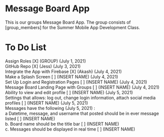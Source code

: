 # Message Board App
This is our groups Message Board App. The group consists of [group_members] for the Summer Mobile App Development Class.

# To Do List
Assign Roles [X] (GROUP) (July 1, 2021)  
GitHub Repo [X] (Jess) (July 3, 2021)  
Integrate the App with Firebase [X] (Akash) (July 4, 2021)  
Make a Splash Screen [ ] (INSERT NAME) (July 4, 2021)  
Set Up Login and Registration Pages [ ] (INSERT NAME) (July 4, 2021)  
Message Board Landing Page with Groups [ ] (INSERT NAME) (July 4, 2021)  
Ability to view and edit profile [ ] (INSERT NAME) (July 5, 2021)  
Settings that allows: log out, change login information, attach social media profiles [ ] (INSERT NAME) (July 5, 2021)  
Messages have the following (July 5, 2021) :  
a Datetime, message, and username that posted should be in ever message listed [ ] (INSERT NAME)  
b. Board name should be the title bar [ ] (INSERT NAME)  
c. Messages should be displayed in real time [ ] (INSERT NAME)

